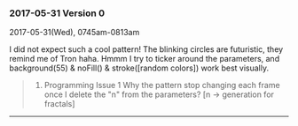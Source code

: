 ### 2017-05-31 Version 0 
2017-05-31(Wed), 0745am-0813am

I did not expect such a cool pattern! The blinking circles are futuristic, they remind me of Tron haha.
Hmmm I try to ticker around the parameters, and background(55) & noFill() & stroke([random colors]) work best visually.

> 1. Programming Issue 1
> Why the pattern stop changing each frame once I delete the "n" from the parameters?
> [n -> generation for fractals]

***

